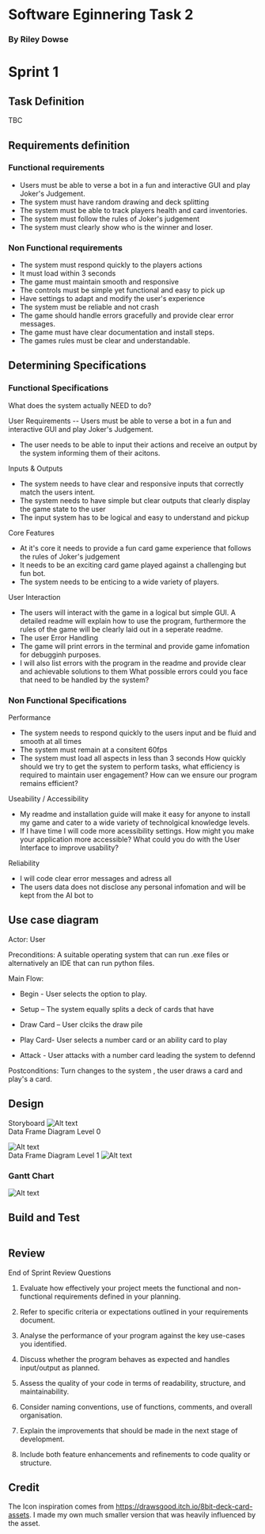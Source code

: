 # Software Eginnering Task 2
### By Riley Dowse
# Sprint 1

## Task Definition 

TBC

## Requirements definition
### Functional requirements 
- Users must be able to verse a bot in a fun and interactive GUI and play Joker's Judgement.
- The system must have random drawing and deck splitting
- The system must be able to track players health and card inventories.
- The system must follow the rules of Joker's judgement
- The system must clearly show who is the winner and loser.


### Non Functional requirements 
- The system must respond quickly to the players actions
- It must load within 3 seconds
- The game must maintain smooth and responsive
- The controls must be simple yet functional and easy to pick up
- Have settings to adapt and modify the user's experience
- The system must be reliable and not crash
- The game should handle errors gracefully and provide clear error messages.
- The game must have clear documentation and install steps.
- The games rules must be clear and understandable.

## Determining Specifications
### Functional Specifications
What does the system actually NEED to do?

User Requirements
-- Users must be able to verse a bot in a fun and interactive GUI and play Joker's Judgement.
- The user needs to be able to input their actions and receive an output by the system informing them of their acitons.

Inputs & Outputs
- The system needs to have clear and responsive inputs that correctly match the users intent.
- The system needs to have simple but clear outputs that clearly display the game state to the user
- The input system has to be logical and easy to understand and pickup

Core Features
- At it's core it needs to provide a fun card game experience that follows the rules of Joker's judgement
- It needs to be an exciting card game played against a challenging but fun bot.
- The system needs to be enticing to a wide variety of players.


User Interaction
- The users will interact with the game in a logical but simple GUI. A detailed readme will explain how to use the program, furthermore the rules of the game will be clearly laid out in a seperate readme.
- The user
Error Handling
- The game will print errors in the terminal and provide game infomation for debugginh purposes.
- I will also list errors with the program in the readme and provide clear and achievable solutions to them
What possible errors could you face that need to be handled by the system?
### Non Functional Specifications

Performance
- The system needs to respond quickly to the users input and be fluid and smooth at all times
- The system must remain at a consitent 60fps
- The system must load all aspects in less than 3 seconds 
How quickly should we try to get the system to perform tasks, what efficiency is required to maintain user engagement? How can we ensure our program remains efficient?

Useability / Accessibility
- My readme and installation guide will make it easy for anyone to install my game and cater to a wide variety of technolgical knowledge levels.
- If I have time I will code more acessibility settings.
How might you make your application more accessible? What could you do with the User Interface to improve usability?

Reliability
- I will code clear error messages and adress all 
- The users data does not disclose any personal infomation and will be kept from the AI bot to 

## Use case diagram
Actor: User

Preconditions: A suitable operating system that can run .exe files or alternatively an IDE that can run python files. 

Main Flow:
- Begin - User selects the option to play. 

- Setup – The system equally splits a deck of cards that have 

- Draw Card – User clciks the draw pile 

- Play Card- User selects a number card or an ability card to play

- Attack - User attacks with a number card leading the system to defennd

Postconditions: Turn changes to the system , the user draws a card and play's a card. 


## Design
Storyboard
![Alt text](images/Storyboard.png)   
Data Frame Diagram Level 0

![Alt text](images/dfd-0.png)   
Data Frame Diagram Level 1
![Alt text](images/dfd-1.png)
### Gantt Chart
![Alt text](images/Gantt-chart.png)
## Build and Test
```python


```

## Review
End of Sprint Review Questions
1. Evaluate how effectively your project meets the functional and non-functional requirements defined in your planning.

2. Refer to specific criteria or expectations outlined in your requirements document.

3. Analyse the performance of your program against the key use-cases you identified.

4. Discuss whether the program behaves as expected and handles input/output as planned.

5. Assess the quality of your code in terms of readability, structure, and maintainability.

6. Consider naming conventions, use of functions, comments, and overall organisation.

7. Explain the improvements that should be made in the next stage of development.

8. Include both feature enhancements and refinements to code quality or structure.
















## Credit

The Icon inspiration comes from https://drawsgood.itch.io/8bit-deck-card-assets. 
I made my own much smaller version that was heavily influenced by the asset. 